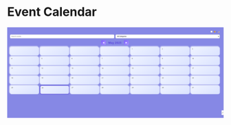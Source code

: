 ﻿# Event Calendar
![image alt](https://github.com/jahnavi200431/event-calendar/blob/e71d9b654bf8b6138091dc74f1a2eae23fe02ddd/event-calendar/Screenshot%202025-05-26%20222118.png)
